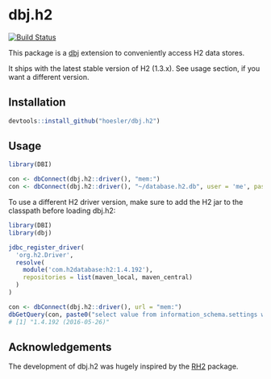 # dbj.h2

[![Build Status](https://travis-ci.org/hoesler/dbj-h2.svg?branch=master)](https://travis-ci.org/hoesler/dbj-h2)

This package is a [dbj](https://github.com/hoesler/dbj) extension to conveniently access H2 data stores.

It ships with the latest stable version of H2 (1.3.x). See usage section, if you want a different version.

## Installation
```R
devtools::install_github("hoesler/dbj.h2")
```

## Usage
```R
library(DBI)

con <- dbConnect(dbj.h2::driver(), "mem:")
con <- dbConnect(dbj.h2::driver(), "~/database.h2.db", user = 'me', password = 'some')
```

To use a different H2 driver version, make sure to add the H2 jar to the classpath before loading dbj.h2:
```R
library(DBI)
library(dbj)

jdbc_register_driver(
  'org.h2.Driver',
  resolve(
    module('com.h2database:h2:1.4.192'),
    repositories = list(maven_local, maven_central)
  )
)

con <- dbConnect(dbj.h2::driver(), url = "mem:")
dbGetQuery(con, paste0("select value from information_schema.settings where name = ", dbQuoteString(con, "info.VERSION")))$VALUE
# [1] "1.4.192 (2016-05-26)"
```

## Acknowledgements
The development of dbj.h2 was hugely inspired by the [RH2](https://github.com/dmkaplan2000/RH2) package.